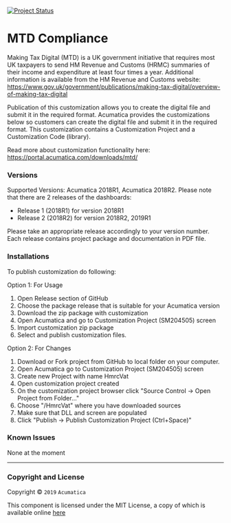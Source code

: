 [![Project Status](http://opensource.box.com/badges/active.svg)](http://opensource.box.com/badges)

MTD Compliance
==================================

Making Tax Digital (MTD) is a UK government initiative that requires most UK taxpayers to send HM Revenue and Customs (HRMC) summaries of their income and expenditure at least four times a year. 
Additional information is available from the HM Revenue and Customs website: https://www.gov.uk/government/publications/making-tax-digital/overview-of-making-tax-digital

Publication of this customization allows you to create the digital file and submit it in the required format.
Acumatica provides the customizations below so customers can create the digital file and submit it in the required format.
This customization contains a Customization Project and a Customization Code (library).

Read more about customization functionality here: https://portal.acumatica.com/downloads/mtd/

### Versions

Supported Versions: Acumatica 2018R1, Acumatica 2018R2.
Please note that there are 2 releases of the dashboards:
- Release 1 (2018R1) for version 2018R1
- Release 2 (2018R2) for version 2018R2, 2019R1

Please take an appropriate release accordingly to your version number.
Each release contains project package and documentation in PDF file.

### Installations

To publish customization do following:

Option 1: For Usage
1) Open Release section of GitHub
2) Choose the package release that is suitable for your Acumatica version
3) Download the zip package with customization
4) Open Acumatica and go to Customization Project (SM204505) screen
5) Import customization zip package
6) Select and publish customization files.

Option 2: For Changes
1) Download or Fork project from GitHub to local folder on your computer.
2) Open Acumatica go to Customization Project (SM204505) screen
3) Create new Project with name HmrcVat
4) Open customization project created
5) On the customization project browser click "Source Control -> Open Project from Folder..."
6) Choose "<local project folder>/HmrcVat" where you have downloaded sources
7) Make sure that DLL and screen are populated
8) Click "Publish -> Publish Customization Project (Ctrl+Space)"

### Known Issues

None at the moment

-----------

### Copyright and License

Copyright © `2019` `Acumatica`

This component is licensed under the MIT License, a copy of which is available online [here](LICENSE.md)
